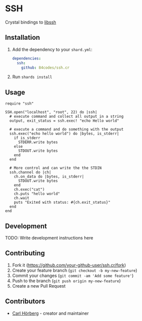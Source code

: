 # SSH

Crystal bindings to [libssh](https://www.libssh.org/)

## Installation

1. Add the dependency to your `shard.yml`:

   ```yaml
   dependencies:
     ssh:
       github: 84codes/ssh.cr
   ```

2. Run `shards install`

## Usage

```crystal
require "ssh"

SSH.open("localhost", "root", 22) do |ssh|
  # execute command and collect all output in a string
  output, exit_status = ssh.exec! "echo Hello world"

  # execute a command and do something with the output
  ssh.exec("echo hello world") do |bytes, is_stderr|
    if is_stderr
      STDERR.write bytes
    else
      STDOUT.write bytes
    end
  end

  # More control and can write the the STDIN
  ssh.channel do |ch|
    ch.on_data do |bytes, is_stderr|
      STDOUT.write bytes
    end
    ch.exec("cat")
    ch.puts "hello world"
    ch.wait
    puts "Exited with status: #{ch.exit_status}"
  end
end
```

## Development

TODO: Write development instructions here

## Contributing

1. Fork it (<https://github.com/your-github-user/ssh.cr/fork>)
2. Create your feature branch (`git checkout -b my-new-feature`)
3. Commit your changes (`git commit -am 'Add some feature'`)
4. Push to the branch (`git push origin my-new-feature`)
5. Create a new Pull Request

## Contributors

- [Carl Hörberg](https://github.com/your-github-user) - creator and maintainer
